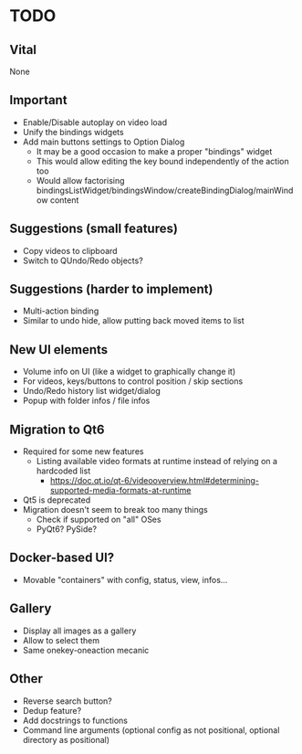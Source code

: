 # TODO
## Vital
None

## Important
- Enable/Disable autoplay on video load
- Unify the bindings widgets
- Add main buttons settings to Option Dialog
  - It may be a good occasion to make a proper "bindings" widget
  - This would allow editing the key bound independently of the action too
  - Would allow factorising bindingsListWidget/bindingsWindow/createBindingDialog/mainWindow content

## Suggestions (small features)
- Copy videos to clipboard
- Switch to QUndo/Redo objects?

## Suggestions (harder to implement)
- Multi-action binding
- Similar to undo hide, allow putting back moved items to list

## New UI elements
- Volume info on UI (like a widget to graphically change it)
- For videos, keys/buttons to control position / skip sections
- Undo/Redo history list widget/dialog
- Popup with folder infos / file infos

## Migration to Qt6
- Required for some new features
  - Listing available video formats at runtime instead of relying on a hardcoded list
    - https://doc.qt.io/qt-6/videooverview.html#determining-supported-media-formats-at-runtime
- Qt5 is deprecated
- Migration doesn't seem to break too many things
  - Check if supported on "all" OSes
  - PyQt6? PySide?

## Docker-based UI?
- Movable "containers" with config, status, view, infos...

## Gallery
- Display all images as a gallery
- Allow to select them
- Same onekey-oneaction mecanic

## Other
- Reverse search button?
- Dedup feature?
- Add docstrings to functions
- Command line arguments (optional config as not positional, optional directory as positional)
